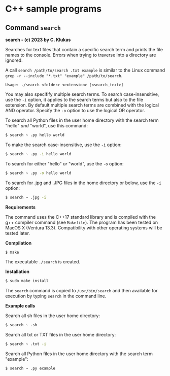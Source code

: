 # C++ sample programs

## Command `search`

**search - (c) 2023 by C. Klukas**

Searches for text files that contain a specific search term and prints the file names to the console.
Errors when trying to traverse into a directory are ignored.

A call `search /path/to/search .txt example` is similar to the Linux command `grep -r --include "*.txt" "example" /path/to/search`.

`Usage: ./search <folder> <extension> [<search_text>]`

You may also specifify multiple search terms. To search case-insensitive, use the `-i` option, it applies to the search terms but also to the file extension. By default multiple search terms are combined with the logical AND operator. Specify the `-o` option to use the logical OR operator.

To search all Python files in the user home directory with the search term "hello" *and* "world", use this command:

```bash
$ search ~ .py hello world
```

To make the search case-insensitive, use the `-i` option:

```bash
$ search ~ .py -i hello world
```

To search for either "hello" *or* "world", use the `-o` option:

```bash
$ search ~ .py -o hello world
```

To search for .jpg and .JPG files in the home directory or below, use the `-i` option:

```bash
$ search ~ .jpg -i
```

**Requirements**

The command uses the C++17 standard library and is compiled with the g++ compiler command (see `Makefile`). 
The program has been tested on MacOS X (Ventura 13.3). Compatibility with other operating systems will be tested later.

**Compilation**

```bash
$ make
```

The executable `./search` is created.

**Installation**

```bash
$ sudo make install
```

The `search` command is copied to `/usr/bin/search` and then available for execution by typing `search` in the command line.

**Example calls**

Search all sh files in the user home directory:

```bash
$ search ~ .sh
```


Search all txt or TXT files in the user home directory:

```bash
$ search ~ .txt -i
```


Search all Python files in the user home directory with the search term "example":

```bash
$ search ~ .py example
```